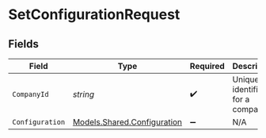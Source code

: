 # SetConfigurationRequest


## Fields

| Field                                                               | Type                                                                | Required                                                            | Description                                                         | Example                                                             |
| ------------------------------------------------------------------- | ------------------------------------------------------------------- | ------------------------------------------------------------------- | ------------------------------------------------------------------- | ------------------------------------------------------------------- |
| `CompanyId`                                                         | *string*                                                            | :heavy_check_mark:                                                  | Unique identifier for a company.                                    | 8a210b68-6988-11ed-a1eb-0242ac120002                                |
| `Configuration`                                                     | [Models.Shared.Configuration](../../Models/Shared/Configuration.md) | :heavy_minus_sign:                                                  | N/A                                                                 |                                                                     |